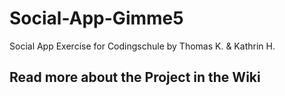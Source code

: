 # Social-App-Gimme5
Social App Exercise for Codingschule
by Thomas K. & Kathrin H.

## Read more about the Project in the Wiki